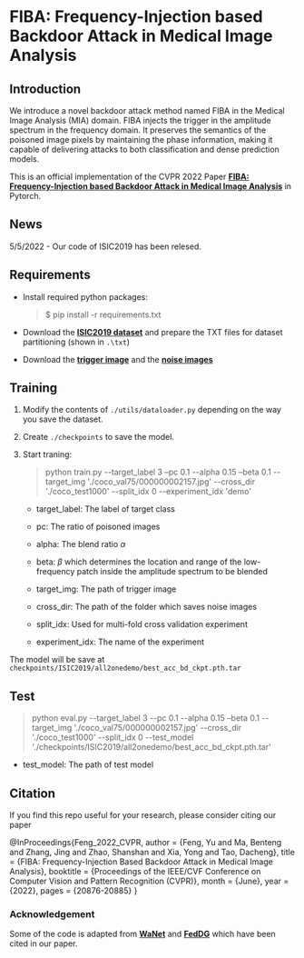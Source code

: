# FIBA: Frequency-Injection based Backdoor Attack in Medical Image Analysis

## Introduction

We introduce a novel backdoor attack method named FIBA in the Medical Image Analysis (MIA) domain. FIBA injects the trigger in the amplitude spectrum in the frequency domain. It preserves the semantics of the poisoned image pixels by maintaining the phase information, making it capable of delivering attacks to both classification and dense prediction models.

This is an official implementation of the CVPR 2022 Paper **[FIBA: Frequency-Injection based Backdoor Attack in Medical Image Analysis](https://arxiv.org/abs/2112.01148)** in Pytorch. 

## News

5/5/2022 - Our code of ISIC2019 has been relesed.

## Requirements

* Install required python packages:

  >$ pip install -r requirements.txt

* Download the **[ISIC2019 dataset](https://challenge.isic-archive.com/data/)** and prepare the TXT files  for dataset partitioning (shown in `.\txt`)
* Download the **[trigger image](https://drive.google.com/file/d/1-0j1b_WhCoclkCfk0yICJQ4o06QG5q6r/view?usp=sharing)** and the **[noise images](https://drive.google.com/file/d/1--Uelbs-GrYUCa3YTgjSK6aywdZb2fRx/view?usp=sharing)**

## Training

1. Modify the contents of `./utils/dataloader.py` depending on the way you save the dataset.
2. Create `./checkpoints` to save the model.
3. Start traning:
    > python train.py  --target_label 3 –pc 0.1 --alpha 0.15 –beta 0.1  --target_img './coco_val75/000000002157.jpg' --cross_dir './coco_test1000' --split_idx 0 --experiment_idx 'demo' 

    * target_label: The label of target class

    * pc: The ratio of poisoned images

    * alpha: The blend ratio $\alpha$ 

    * beta: $\beta$​ which determines the location and range of the low-frequency patch inside the amplitude spectrum to be blended

    * target_img: The path of trigger image

    * cross_dir: The path of the folder which saves noise images

    * split_idx: Used for multi-fold cross validation experiment

    * experiment_idx: The name of the experiment

  The model will be save at `checkpoints/ISIC2019/all2onedemo/best_acc_bd_ckpt.pth.tar`

## Test

> python eval.py --target_label 3 --pc 0.1 --alpha 0.15 –beta 0.1  --target_img './coco_val75/000000002157.jpg' --cross_dir './coco_test1000' --split_idx 0  --test_model './checkpoints/ISIC2019/all2onedemo/best_acc_bd_ckpt.pth.tar'

* test_model: The path of test model

## Citation

If you find this repo useful for your research, please consider citing our paper

@InProceedings{Feng_2022_CVPR,
    author    = {Feng, Yu and Ma, Benteng and Zhang, Jing and Zhao, Shanshan and Xia, Yong and Tao, Dacheng},
    title     = {FIBA: Frequency-Injection Based Backdoor Attack in Medical Image Analysis},
    booktitle = {Proceedings of the IEEE/CVF Conference on Computer Vision and Pattern Recognition (CVPR)},
    month     = {June},
    year      = {2022},
    pages     = {20876-20885}
}

### Acknowledgement

Some of the code is adapted from **[WaNet](https://github.com/VinAIResearch/Warping-based_Backdoor_Attack-release)** and **[FedDG](https://github.com/liuquande/FedDG-ELCFS)** which have been cited in our paper.

